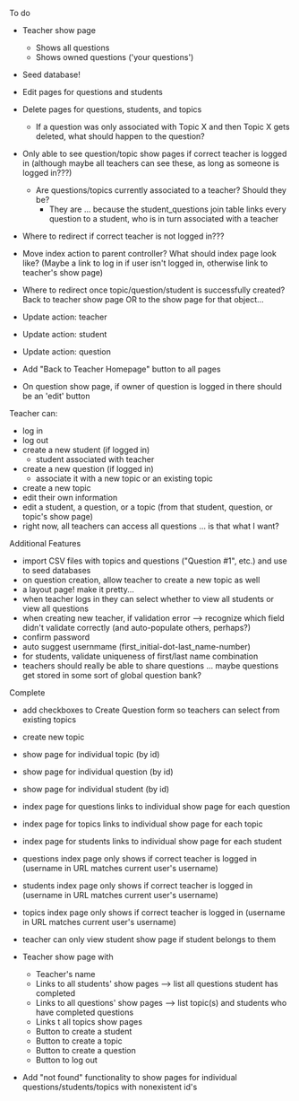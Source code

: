 To do
- Teacher show page
    * Shows all questions
    * Shows owned questions ('your questions')

- Seed database!

- Edit pages for questions and students

- Delete pages for questions, students, and topics
    * If a question was only associated with Topic X and then Topic X gets deleted, what should happen to the question?

- Only able to see question/topic show pages if correct teacher is logged in (although maybe all teachers can see these, as long as someone is logged in???)
    * Are questions/topics currently associated to a teacher? Should they be?
        * They are ... because the student_questions join table links every question to a student, who is in turn associated with a teacher

- Where to redirect if correct teacher is not logged in???

- Move index action to parent controller? What should index page look like? (Maybe a link to log in if user isn't logged in, otherwise link to teacher's show page)

- Where to redirect once topic/question/student is successfully created? Back to teacher show page OR to the show page for that object...

- Update action: teacher
- Update action: student
- Update action: question

- Add "Back to Teacher Homepage" button to all pages

- On question show page, if owner of question is logged in there should be an 'edit' button

Teacher can:
- log in
- log out
- create a new student (if logged in)
    - student associated with teacher
- create a new question (if logged in)
    - associate it with a new topic or an existing topic 
- create a new topic
- edit their own information 
- edit a student, a question, or a topic (from that student, question, or topic's show page)
- right now, all teachers can access all questions ... is that what I want?

Additional Features
- import CSV files with topics and questions ("Question #1", etc.) and use to seed databases
- on question creation, allow teacher to create a new topic as well
- a layout page! make it pretty...
- when teacher logs in they can select whether to view all students or view all questions
- when creating new teacher, if validation error --> recognize which field didn't validate correctly (and auto-populate others, perhaps?)
- confirm password 
- auto suggest usernmame (first_initial-dot-last_name-number)
- for students, validate uniqueness of first/last name combination
- teachers should really be able to share questions ... maybe questions get stored in some sort of global question bank?

Complete
- add checkboxes to Create Question form so teachers can select from existing topics
- create new topic
- show page for individual topic (by id)
- show page for individual question (by id)
- show page for individual student (by id)

- index page for questions links to individual show page for each question
- index page for topics links to individual show page for each topic 
- index page for students links to individual show page for each student

- questions index page only shows if correct teacher is logged in (username in URL matches current user's username)
- students index page only shows if correct teacher is logged in (username in URL matches current user's username)
- topics index page only shows if correct teacher is logged in (username in URL matches current user's username)

- teacher can only view student show page if student belongs to them

- Teacher show page with 
    * Teacher's name
    * Links to all students' show pages --> list all questions student has completed
    * Links to all questions' show pages --> list topic(s) and students who have completed questions
    * Links t all topics show pages
    * Button to create a student
    * Button to create a topic
    * Button to create a question
    * Button to log out

- Add "not found" functionality to show pages for individual questions/students/topics with nonexistent id's
